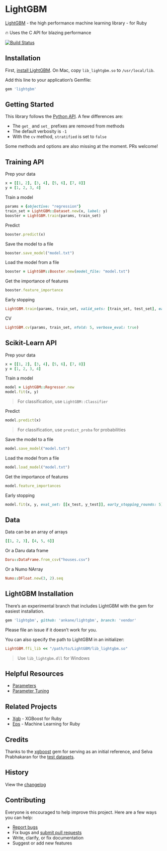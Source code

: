 # LightGBM

[LightGBM](https://github.com/microsoft/LightGBM) - the high performance machine learning library - for Ruby

:fire: Uses the C API for blazing performance

[![Build Status](https://travis-ci.org/ankane/lightgbm.svg?branch=master)](https://travis-ci.org/ankane/lightgbm)

## Installation

First, [install LightGBM](https://lightgbm.readthedocs.io/en/latest/Installation-Guide.html). On Mac, copy `lib_lightgbm.so` to `/usr/local/lib`.

Add this line to your application’s Gemfile:

```ruby
gem 'lightgbm'
```

## Getting Started

This library follows the [Python API](https://lightgbm.readthedocs.io/en/latest/Python-API.html). A few differences are:

- The `get_` and `set_` prefixes are removed from methods
- The default verbosity is `-1`
- With the `cv` method, `stratified` is set to `false`

Some methods and options are also missing at the moment. PRs welcome!

## Training API

Prep your data

```ruby
x = [[1, 2], [3, 4], [5, 6], [7, 8]]
y = [1, 2, 3, 4]
```

Train a model

```ruby
params = {objective: "regression"}
train_set = LightGBM::Dataset.new(x, label: y)
booster = LightGBM.train(params, train_set)
```

Predict

```ruby
booster.predict(x)
```

Save the model to a file

```ruby
booster.save_model("model.txt")
```

Load the model from a file

```ruby
booster = LightGBM::Booster.new(model_file: "model.txt")
```

Get the importance of features

```ruby
booster.feature_importance
```

Early stopping

```ruby
LightGBM.train(params, train_set, valid_sets: [train_set, test_set], early_stopping_rounds: 5)
```

CV

```ruby
LightGBM.cv(params, train_set, nfold: 5, verbose_eval: true)
```

## Scikit-Learn API

Prep your data

```ruby
x = [[1, 2], [3, 4], [5, 6], [7, 8]]
y = [1, 2, 3, 4]
```

Train a model

```ruby
model = LightGBM::Regressor.new
model.fit(x, y)
```

> For classification, use `LightGBM::Classifier`

Predict

```ruby
model.predict(x)
```

> For classification, use `predict_proba` for probabilities

Save the model to a file

```ruby
model.save_model("model.txt")
```

Load the model from a file

```ruby
model.load_model("model.txt")
```

Get the importance of features

```ruby
model.feature_importances
```

Early stopping

```ruby
model.fit(x, y, eval_set: [[x_test, y_test]], early_stopping_rounds: 5)
```

## Data

Data can be an array of arrays

```ruby
[[1, 2, 3], [4, 5, 6]]
```

Or a Daru data frame

```ruby
Daru::DataFrame.from_csv("houses.csv")
```

Or a Numo NArray

```ruby
Numo::DFloat.new(3, 2).seq
```

## LightGBM Installation

There’s an experimental branch that includes LightGBM with the gem for easiest installation.

```ruby
gem 'lightgbm', github: 'ankane/lightgbm', branch: 'vendor'
```

Please file an issue if it doesn’t work for you.

You can also specify the path to LightGBM in an initializer:

```ruby
LightGBM.ffi_lib << "/path/to/LightGBM/lib_lightgbm.so"
```

> Use `lib_lightgbm.dll` for Windows

## Helpful Resources

- [Parameters](https://lightgbm.readthedocs.io/en/latest/Parameters.html)
- [Parameter Tuning](https://lightgbm.readthedocs.io/en/latest/Parameters-Tuning.html)

## Related Projects

- [Xgb](https://github.com/ankane/xgb) - XGBoost for Ruby
- [Eps](https://github.com/ankane/eps) - Machine Learning for Ruby

## Credits

Thanks to the [xgboost](https://github.com/PairOnAir/xgboost-ruby) gem for serving as an initial reference, and Selva Prabhakaran for the [test datasets](https://github.com/selva86/datasets).

## History

View the [changelog](https://github.com/ankane/lightgbm/blob/master/CHANGELOG.md)

## Contributing

Everyone is encouraged to help improve this project. Here are a few ways you can help:

- [Report bugs](https://github.com/ankane/lightgbm/issues)
- Fix bugs and [submit pull requests](https://github.com/ankane/lightgbm/pulls)
- Write, clarify, or fix documentation
- Suggest or add new features
